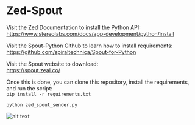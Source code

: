 # Zed-Spout

Visit the Zed Documentation to install the Python API:  
https://www.stereolabs.com/docs/app-development/python/install

Visit the Spout-Python Github to learn how to install requirements:  
https://github.com/spiraltechnica/Spout-for-Python

Visit the Spout website to download:  
https://spout.zeal.co/

Once this is done, you can clone this repository, install the requirements, and run the script:  
`pip install -r requirements.txt`  

`python zed_spout_sender.py`

![alt text](https://github.com/moonbeam5115/Zed-Spout/issues/1)
